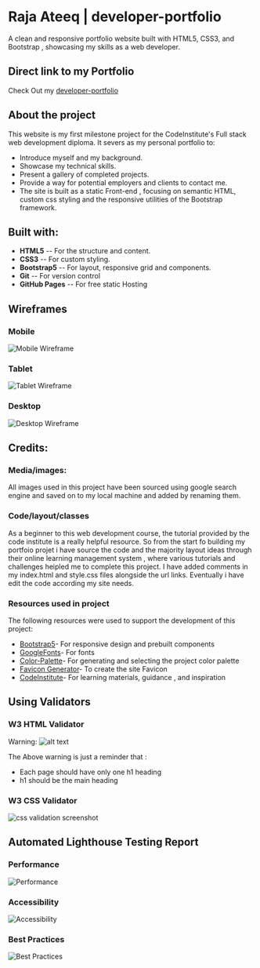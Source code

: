 ﻿# Raja Ateeq | developer-portfolio 

A clean and responsive portfolio website built with HTML5, CSS3, and Bootstrap , showcasing my skills as a web developer.

## Direct link to my Portfolio

Check Out my [developer-portfolio](https://picker770.github.io/developer-portfolio/)

## About the project

This website is my first milestone project for the CodeInstitute's Full stack web development diploma. It severs as my personal portfolio to:

- Introduce myself and my background.
- Showcase my technical skills.
- Present a gallery of completed projects.
- Provide a way for potential employers and clients to contact me.
- The site is built as a static Front-end , focusing on semantic HTML, custom css styling and the responsive utilities of the Bootstrap framework.

## Built with:

- **HTML5** -- For the structure and content.
- **CSS3**  -- For custom styling.
- **Bootstrap5** -- For layout, responsive grid and components.
- **Git** -- For version control
- **GitHub Pages** -- For free static Hosting

## Wireframes

### Mobile
![Mobile Wireframe](/assets/images/wireframe-mobile.png)

### Tablet

![Tablet Wireframe](/assets/images/wireframe-tablet.png)

### Desktop

![Desktop Wireframe](/assets/images/wireframe-desktop.png)


## Credits:
### Media/images:
All images used in this project have been sourced using google search engine and saved on to my local machine and added by renaming them.

### Code/layout/classes 

As a beginner to this web development course, the tutorial provided by the code institute is a really helpful resource. So from the start fo building my portfoio projet i have source the code and the majority 
layout ideas through their online learning management system , where various tutorials and challenges heipled me to complete this project. I have added comments in my index.html and style.css files alongside the url links. Eventually i have edit the code according my site needs.

### Resources used in project

The following resources were used to support the development of this project:

- [Bootstrap5](https://getbootstrap.com/)- For responsive design and prebuilt components
- [GoogleFonts](https://fonts.google.com/)- For fonts
- [Color-Palette](https://coolors.co/)- For generating and selecting the project color palette
- [Favicon Generator](https://favicon.io/)- To create the site Favicon
- [CodeInstitute](https://codeinstitute.net/)- For learning materials, guidance , and inspiration






## Using Validators

### W3 HTML Validator

Warning: ![alt text](/assets/images/warning.png)

The Above warning is just a reminder that :
- Each page should have only one h1 heading
- h1 should be the main heading

### W3 CSS Validator

![css validation screenshot](/assets/screenshots/Screenshot%202025-10-03%20105524.png)


## Automated Lighthouse Testing Report

### Performance

![Performance](/assets/screenshots/performance.png)

### Accessibility

![Accessibility](/assets/screenshots/accessibility.png)

### Best Practices 

![Best Practices](/assets/screenshots/bestpractices.png)






